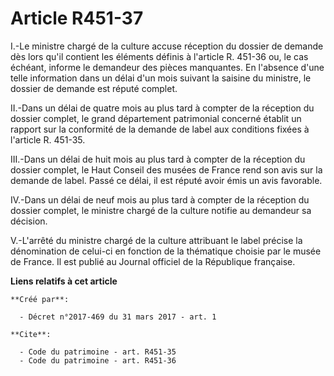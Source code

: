 # Article R451-37

I.-Le ministre chargé de la culture accuse réception du dossier de demande dès lors qu'il contient les éléments définis à
l'article R. 451-36 ou, le cas échéant, informe le demandeur des pièces manquantes. En l'absence d'une telle information dans
un délai d'un mois suivant la saisine du ministre, le dossier de demande est réputé complet. 

II.-Dans un délai de quatre mois au plus tard à compter de la réception du dossier complet, le grand département patrimonial
concerné établit un rapport sur la conformité de la demande de label aux conditions fixées à l'article R. 451-35. 

III.-Dans un délai de huit mois au plus tard à compter de la réception du dossier complet, le Haut Conseil des musées de
France rend son avis sur la demande de label. Passé ce délai, il est réputé avoir émis un avis favorable. 

IV.-Dans un délai de neuf mois au plus tard à compter de la réception du dossier complet, le ministre chargé de la culture
notifie au demandeur sa décision. 

V.-L'arrêté du ministre chargé de la culture attribuant le label précise la dénomination de celui-ci en fonction de la
thématique choisie par le musée de France. Il est publié au Journal officiel de la République française.

**Liens relatifs à cet article**

	**Créé par**:

	  - Décret n°2017-469 du 31 mars 2017 - art. 1

	**Cite**:

	  - Code du patrimoine - art. R451-35
	  - Code du patrimoine - art. R451-36
